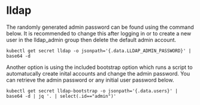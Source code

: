# lldap

The randomly generated admin password can be found using the command below. It is recommended to change this after logging in or to create a new user in the lldap_admin group then delete the default admin account.
```
kubectl get secret lldap -o jsonpath='{.data.LLDAP_ADMIN_PASSWORD}' | base64 -d
```

Another option is using the included bootstrap option which runs a script to automatucally create inital accounts and change the admin password. You can retrieve the admin password or any initial user password below.
```
kubectl get secret lldap-bootstrap -o jsonpath='{.data.users}' | base64 -d | jq '. | select(.id=="admin")'
```
